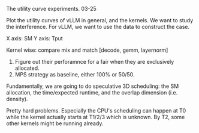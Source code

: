 
The utility curve experiments. 03-25

Plot the utility curves of vLLM in general, and the kernels. We want to study the interference. For vLLM, we want to use the data to construct the case.

X axis: SM
Y axis: Tput

Kernel wise: compare mix and match [decode, gemm, layernorm]

1. Figure out their perforamnce for a fair when they are exclusively allocated.
2. MPS strategy as baseline, either 100% or 50/50.

Fundamentally, we are going to do speculative 3D scheduling: the SM allocation, the time/expected runtime, and the overlap dimension (i.e. density).

Pretty hard problems. Especially the CPU's scheduling can happen at T0 while the kernel actually starts at T1/2/3 which is unknown. By T2, some other kernels might be running already.